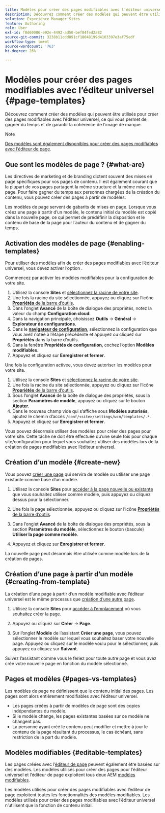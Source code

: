 ```yaml
---
title: Modèles pour créer des pages modifiables avec l’éditeur universel
description: Découvrez comment créer des modèles qui peuvent être utilisés pour créer des pages modifiables avec l’éditeur universel, ce qui vous permet de gagner du temps et de garantir la cohérence de l’image de marque.
solution: Experience Manager Sites
feature: Authoring
role: User
exl-id: f0d60086-e92e-4492-ad50-bef84fed2a82
source-git-commit: 3238b11cdd891cf18048199d4103397e3af75edf
workflow-type: tm+mt
source-wordcount: '763'
ht-degree: 26%

---
```



# Modèles pour créer des pages modifiables avec l’éditeur universel {#page-templates}

Découvrez comment créer des modèles qui peuvent être utilisés pour créer des pages modifiables avec l’éditeur universel, ce qui vous permet de gagner du temps et de garantir la cohérence de l’image de marque.

>[!NOTE]
>
>[Des modèles sont également disponibles pour créer des pages modifiables avec l’éditeur de page](/help/sites-cloud/authoring/page-editor/templates.md).

## Que sont les modèles de page ? {#what-are}

Les directives de marketing et de branding dictent souvent des mises en page spécifiques pour vos pages de contenu. Il est également courant que la plupart de vos pages partagent la même structure et la même mise en page. Pour faire gagner du temps aux personnes chargées de la création du contenu, vous pouvez créer des pages à partir de modèles.

Les modèles de page servent de gabarits de mises en page. Lorsque vous créez une page à partir d’un modèle, le contenu initial du modèle est copié dans la nouvelle page, ce qui permet de prédéfinir la disposition et le contenu de base de la page pour l’auteur du contenu et de gagner du temps.

## Activation des modèles de page {#enabling-templates}

Pour utiliser des modèles afin de créer des pages modifiables avec l’éditeur universel, vous devez activer l’option .

Commencez par activer les modèles modifiables pour la configuration de votre site.

1. Utilisez la console **Sites** et [sélectionnez la racine de votre site](/help/sites-cloud/authoring/sites-console/introduction.md#selecting-resources).
1. Une fois la racine du site sélectionnée, appuyez ou cliquez sur l’icône [**Propriétés** de la barre d’outils](/help/sites-cloud/authoring/sites-console/page-properties.md).
1. Dans l’onglet **Avancé** de la boîte de dialogue des propriétés, notez la valeur du champ **Configuration cloud**.
1. Dans la navigation principale, choisissez **Outils** -> **Général** -> **Explorateur de configurations**.
1. Dans le **[navigateur de configuration](/help/implementing/developing/introduction/configurations.md)**, sélectionnez la configuration que vous avez notée à l’étape précédente et appuyez ou cliquez sur **Propriétés** dans la barre d’outils.
1. Dans la fenêtre **Propriétés de configuration**, cochez l’option **Modèles modifiables**.
1. Appuyez et cliquez sur **Enregistrer et fermer**.

Une fois la configuration activée, vous devez autoriser les modèles pour votre site.

1. Utilisez la console **Sites** et [sélectionnez la racine de votre site](/help/sites-cloud/authoring/sites-console/introduction.md#selecting-resources).
1. Une fois la racine du site sélectionnée, appuyez ou cliquez sur l’icône [**Propriétés** de la barre d’outils](/help/sites-cloud/authoring/sites-console/page-properties.md).
1. Sous l’onglet **Avancé** de la boîte de dialogue des propriétés, sous la section **Paramètres de modèle**, appuyez ou cliquez sur le bouton **Ajouter**.
1. Dans le nouveau champ vide qui s’affiche sous **Modèles autorisés**, ajoutez le chemin d’accès `/conf/<site>/settings/wcm/templates/.*`.
1. Appuyez et cliquez sur **Enregistrer et fermer**.

Vous pouvez désormais utiliser des modèles pour créer des pages pour votre site. Cette tâche ne doit être effectuée qu’une seule fois pour chaque site/configuration pour lequel vous souhaitez utiliser des modèles lors de la création de pages modifiables avec l’éditeur universel.

## Création d’un modèle {#create-new}

Vous pouvez [créer une page](/help/sites-cloud/authoring/sites-console/creating-pages.md) qui servira de modèle ou utiliser une page existante comme base d’un modèle.

1. Utilisez la console **Sites** pour [accéder à la page nouvelle ou existante](/help/sites-cloud/authoring/sites-console/introduction.md#selecting-resources) que vous souhaitez utiliser comme modèle, puis appuyez ou cliquez dessus pour la sélectionner.

1. Une fois la page sélectionnée, appuyez ou cliquez sur l’icône [**Propriétés** de la barre d’outils](/help/sites-cloud/authoring/sites-console/edit-page-properties.md).

1. Dans l’onglet **Avancé** de la boîte de dialogue des propriétés, sous la section **Paramètres du modèle**, sélectionnez le bouton (bascule) **Utiliser la page comme modèle**.

1. Appuyez et cliquez sur **Enregistrer et fermer**.

La nouvelle page peut désormais être utilisée comme modèle lors de la création de pages.

## Création d’une page à partir d’un modèle {#creating-from-template}

La création d’une page à partir d’un modèle modifiable avec l’éditeur universel est le même processus que [création d’une autre page](/help/sites-cloud/authoring/sites-console/creating-pages.md).

1. Utilisez la console **Sites** pour [accéder à l’emplacement](/help/sites-cloud/authoring/sites-console/introduction.md#selecting-resources) où vous souhaitez créer la page.

1. Appuyez ou cliquez sur **Créer** -> **Page**.

1. Sur l’onglet **Modèle** de l’assistant **Créer une page**, vous pouvez sélectionner le modèle sur lequel vous souhaitez baser votre nouvelle page. Appuyez ou cliquez sur le modèle voulu pour le sélectionner, puis appuyez ou cliquez sur **Suivant**.

Suivez l’assistant comme vous le feriez pour toute autre page et vous avez créé votre nouvelle page en fonction du modèle sélectionné.

## Pages et modèles {#pages-vs-templates}

Les modèles de page ne définissent que le contenu initial des pages. Les pages sont alors entièrement modifiables avec l’éditeur universel.

* Les pages créées à partir de modèles de page sont des copies indépendantes du modèle.
* Si le modèle change, les pages existantes basées sur ce modèle ne changent pas.
* La personne ayant créé le contenu peut modifier et mettre à jour le contenu de la page résultant du processus, le cas échéant, sans restriction de la part du modèle.

## Modèles modifiables {#editable-templates}

Les pages créées avec l’[éditeur de page](/help/sites-cloud/authoring/page-editor/introduction.md) peuvent également être basées sur des modèles. Les modèles utilisés pour créer des pages pour l’éditeur universel et l’éditeur de page exploitent tous deux AEM [modèles modifiables](/help/implementing/developing/components/templates.md).

Les modèles utilisés pour créer des pages modifiables avec l’éditeur de page exploitent toutes les fonctionnalités des modèles modifiables. Les modèles utilisés pour créer des pages modifiables avec l’éditeur universel n’utilisent que la fonction de contenu initial.
